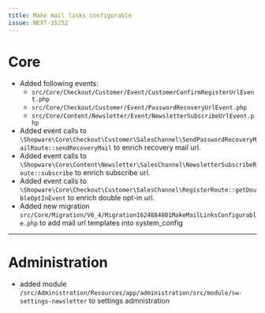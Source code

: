 ```yaml
---
title: Make mail links configurable
issue: NEXT-15252
---
```

# Core
* Added following events:
   * `src/Core/Checkout/Customer/Event/CustomerConfirmRegisterUrlEvent.php`
   * `src/Core/Checkout/Customer/Event/PasswordRecoveryUrlEvent.php`
   * `src/Core/Content/Newsletter/Event/NewsletterSubscribeUrlEvent.php`
* Added event calls to `\Shopware\Core\Checkout\Customer\SalesChannel\SendPasswordRecoveryMailRoute::sendRecoveryMail` to enrich recovery mail url.
* Added event calls to `\Shopware\Core\Content\Newsletter\SalesChannel\NewsletterSubscribeRoute::subscribe` to enrich subscribe url.
* Added event calls to `\Shopware\Core\Checkout\Customer\SalesChannel\RegisterRoute::getDoubleOptInEvent` to enrich double opt-in url.
* Added new migration `src/Core/Migration/V6_4/Migration1624884801MakeMailLinksConfigurable.php` to add mail url templates into system_config
___
# Administration
* added module `/src/Administration/Resources/app/administration/src/module/sw-settings-newsletter` to settings admnistration
